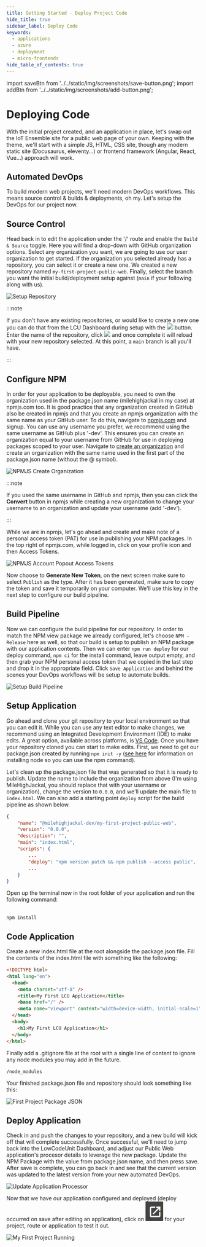 ```yaml
---
title: Getting Started - Deploy Project Code
hide_title: true
sidebar_label: Deploy Code
keywords:
  - applications
  - azure
  - deployment
  - micro-frontends
hide_table_of_contents: true
---
```


import saveBtn from '../../static/img/screenshots/save-button.png';
import addBtn from '../../static/img/screenshots/add-button.png';

# Deploying Code

With the initial project created, and an application in place, let's swap out the IoT Ensemble site for a public web page of your own. Keeping with the theme, we'll start with a simple JS, HTML, CSS site, though any modern static site (Docusaurus, eleventy...) or frontend framework (Angular, React, Vue...) approach will work.

## Automated DevOps

To build modern web projects, we'll need modern DevOps workflows. This means source control & builds & deployments, oh my. Let's setup the DevOps for our project now.

## Source Control

Head back in to edit the application under the '/' route and enable the `Build & Source` toggle. Here you will find a drop-down with GitHub organization options. Select any organization you want, we are going to use our user organization to get started. If the organization you selected already has a repository, you can select it or create a new one. We created a new repository named `my-first-project-public-web`. Finally, select the branch you want the initial build/deployment setup against (`main` if your following along with us).

![Setup Repository](/img/screenshots/setup-repository.png)

:::note

If you don't have any existing repositories, or would like to create a new one you can do that from the LCU Dashboard during setup with the <img src={addBtn} class="text-image" /> button. Enter the name of the repository, click <img src={saveBtn} class="text-image" /> and once complete it will reload with your new repository selected. At this point, a `main` branch is all you'll have.

:::

## Configure NPM

In order for your application to be deployable, you need to own the organization used in the package.json name (milehighjackal in my case) at npmjs.com too.  It is good practice that any organization created in GitHub also be created in npmjs and that you create an npmjs organization with the same name as your GitHub user.  To do this, navigate to [npmjs.com](npmjs.com) and signup.  You can use any username you prefer, we recommend using the same username as GitHub plus '-dev'.  This ensures you can create an organization equal to your username from GitHub for use in deploying packages scoped to your user.  Navigate to [create an organization](https://www.npmjs.com/org/create) and create an organization with the same name used in the first part of the package.json name (without the @ symbol).

![NPMJS Create Organization](/img/screenshots/npmjs-create-organization.png)

:::note

If you used the same username in GitHub and npmjs, then you can click the **Convert** button in npmjs while creating a new organization to change your username to an organization and update your username (add '-dev').

:::

While we are in npmjs, let's go ahead and create and make note of a personal access token (PAT) for use in publishing your NPM packages.  In the top right of npmjs.com, while logged in, click on your profile icon and then Access Tokens.

![NPMJS Account Popout Access Tokens](/img/screenshots/npmjs-account-popout-access-tokens.png)

Now choose to **Generate New Token**, on the next screen make sure to select `Publish` as the type.  After it has been generated, make sure to copy the token and save it temporarily on your computer.  We'll use this key in the next step to configure our build pipeline. 

<!-- TODO:  Move to its own article...  Working with organnizations...    
:::note

If you don't have any organizations to authorize, your default user based organization will be available or you can easily create your first GitHub organization [here](https://github.com/organizations/plan) (for no cost).  Choose the Free plan, give your organization a unique name, enter your contact email, choose who the organization belongs to and then click `next`.  You can optionally choose to add additional organization members or skip this step.  Submit the quick onboarding survey (it is not required, so you can just click submit), and your organization will be created.  Now restart the instructions on this page and an organization will show up for you to grant access to.

::: -->

## Build Pipeline

Now we can configure the build pipeline for our repository. In order to match the NPM view package we already configured, let's choose `NPM - Release` here as well, so that our build is setup to publish an NPM package with our application contents. Then we can enter `npm run deploy` for our deploy command, `npm ci` for the install command, leave output empty, and then grab your NPM personal access token that we copied in the last step and drop it in the appropriate field.  Click `Save Application` and behind the scenes your DevOps workflows will be setup to automate builds.

![Setup Build Pipeline](/img/screenshots/setup-build-pipeline.png)

## Setup Application

Go ahead and clone your git repository to your local environment so that you can edit it. While you can use any text editor to make changes, we recommend using an Integrated Development Environment (IDE) to make edits. A great option, available across platforms, is [VS Code](https://code.visualstudio.com/download). Once you have your repository cloned you can start to make edits. First, we need to get our package.json created by running `npm init -y` ([see here](/blog/node-blog) for information on installing node so you can use the npm command).

Let's clean up the package.json file that was generated so that it is ready to publish. Update the name to include the organization from above (I'm using MileHighJackal, you should replace that with your username or organization), change the version to `0.0.0`, and we'll update the main file to `index.html`.  We can also add a starting point `deploy` script for the build pipeline as shown below.

```json
{
    "name": "@milehighjackal-dev/my-first-project-public-web",
    "version": "0.0.0",
    "description": "",
    "main": "index.html",
    "scripts": {
        ...
        "deploy": "npm version patch && npm publish --access public",
        ...
    }
}
```

Open up the terminal now in the root folder of your application and run the following command:

```

npm install

```

## Code Application

Create a new index.html file at the root alongside the package.json file. Fill the contents of the index.html file with something like the following:

```html
<!DOCTYPE html>
<html lang="en">
  <head>
    <meta charset="utf-8" />
    <title>My First LCU Application</title>
    <base href="/" />
    <meta name="viewport" content="width=device-width, initial-scale=1" />
  </head>
  <body>
    <h1>My First LCU Application</h1>
  </body>
</html>
```

Finally add a .gitignore file at the root with a single line of content to ignore any node modules you may add in the future.

```console
/node_modules
```

Your finished package.json file and repository should look something like this:

![First Project Package JSON](/img/screenshots/first-project-package-json.png)

## Deploy Application

Check in and push the changes to your repository, and a new build will kick off that will complete successfully. Once successful, we'll need to jump back into the LowCodeUnit Dashboard, and adjust our Public Web application's procesor details to leverage the new package.  Update the NPM Package with the value from package.json name, and then press save.  After save is complete, you can go back in and see that the current version was updated to the latest version from your new automated DevOps.

![Update Application Processor](/img/screenshots/update-application-processor.png)

Now that we have our application configured and deployed (deploy occurred on save after editing an application), click on <img src="/static/img/screenshots/launch-button.png" class="text-image" /> for your project, route or application to test it out.

![My First Project Running](/img/screenshots/my-first-project-running.png)
